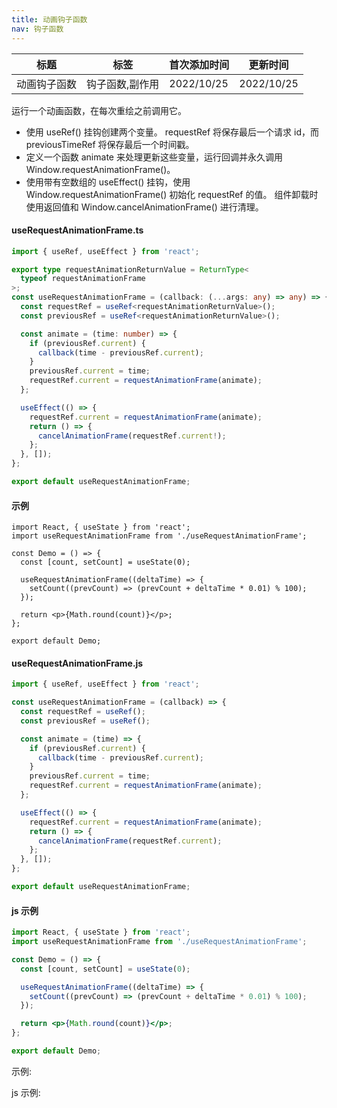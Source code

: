 ```yaml
---
title: 动画钩子函数
nav: 钩子函数
---
```


| 标题         | 标签            | 首次添加时间 | 更新时间   |
| ------------ | --------------- | ------------ | ---------- |
| 动画钩子函数 | 钩子函数,副作用 | 2022/10/25   | 2022/10/25 |

运行一个动画函数，在每次重绘之前调用它。

- 使用 useRef() 挂钩创建两个变量。 requestRef 将保存最后一个请求 id，而 previousTimeRef 将保存最后一个时间戳。
- 定义一个函数 animate 来处理更新这些变量，运行回调并永久调用 Window.requestAnimationFrame()。
- 使用带有空数组的 useEffect() 挂钩，使用 Window.requestAnimationFrame() 初始化 requestRef 的值。 组件卸载时使用返回值和 Window.cancelAnimationFrame() 进行清理。

#### useRequestAnimationFrame.ts

```ts
import { useRef, useEffect } from 'react';

export type requestAnimationReturnValue = ReturnType<
  typeof requestAnimationFrame
>;
const useRequestAnimationFrame = (callback: (...args: any) => any) => {
  const requestRef = useRef<requestAnimationReturnValue>();
  const previousRef = useRef<requestAnimationReturnValue>();

  const animate = (time: number) => {
    if (previousRef.current) {
      callback(time - previousRef.current);
    }
    previousRef.current = time;
    requestRef.current = requestAnimationFrame(animate);
  };

  useEffect(() => {
    requestRef.current = requestAnimationFrame(animate);
    return () => {
      cancelAnimationFrame(requestRef.current!);
    };
  }, []);
};

export default useRequestAnimationFrame;
```

#### 示例

```tsx | pure
import React, { useState } from 'react';
import useRequestAnimationFrame from './useRequestAnimationFrame';

const Demo = () => {
  const [count, setCount] = useState(0);

  useRequestAnimationFrame((deltaTime) => {
    setCount((prevCount) => (prevCount + deltaTime * 0.01) % 100);
  });

  return <p>{Math.round(count)}</p>;
};

export default Demo;
```

#### useRequestAnimationFrame.js

```js
import { useRef, useEffect } from 'react';

const useRequestAnimationFrame = (callback) => {
  const requestRef = useRef();
  const previousRef = useRef();

  const animate = (time) => {
    if (previousRef.current) {
      callback(time - previousRef.current);
    }
    previousRef.current = time;
    requestRef.current = requestAnimationFrame(animate);
  };

  useEffect(() => {
    requestRef.current = requestAnimationFrame(animate);
    return () => {
      cancelAnimationFrame(requestRef.current);
    };
  }, []);
};

export default useRequestAnimationFrame;
```

#### js 示例

```jsx | pure
import React, { useState } from 'react';
import useRequestAnimationFrame from './useRequestAnimationFrame';

const Demo = () => {
  const [count, setCount] = useState(0);

  useRequestAnimationFrame((deltaTime) => {
    setCount((prevCount) => (prevCount + deltaTime * 0.01) % 100);
  });

  return <p>{Math.round(count)}</p>;
};

export default Demo;
```

示例:

<code src="./Demo.zh-CN.tsx" id="requestAnimationFrameTsDemoZH"></code>

js 示例:

<code src="./js/Demo.zh-CN.jsx" id="requestAnimationFrameJsDemoZH"></code>
